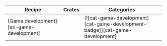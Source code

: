 | Recipe | Crates | Categories |
|---|---|---|
| [Game development][ex-game-development] |  | [![cat-game-development][cat-game-development-badge]][cat-game-development] |
